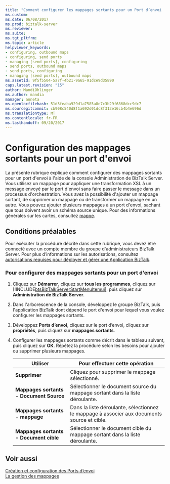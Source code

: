 ```yaml
---
title: "Comment configurer les mappages sortants pour un Port d’envoi | Documents Microsoft"
ms.custom: 
ms.date: 06/08/2017
ms.prod: biztalk-server
ms.reviewer: 
ms.suite: 
ms.tgt_pltfrm: 
ms.topic: article
helpviewer_keywords:
- configuring, outbound maps
- configuring, send ports
- managing [send ports], configuring
- send ports, outbound maps
- send ports, configuring
- managing [send ports], outbound maps
ms.assetid: 9f5f5504-5a7f-4b21-9a65-91dce9d35890
caps.latest.revision: "15"
author: MandiOhlinger
ms.author: mandia
manager: anneta
ms.openlocfilehash: 51d3feaba929d1a7585a8e7c3b29f6868dcc9dc7
ms.sourcegitcommit: cb908c540d8f1a692d01dc8f313e16cb4b4e696d
ms.translationtype: MT
ms.contentlocale: fr-FR
ms.lasthandoff: 09/20/2017
---
```

# <a name="how-to-configure-outbound-maps-for-a-send-port"></a>Configuration des mappages sortants pour un port d'envoi
La présente rubrique explique comment configurer des mappages sortants pour un port d'envoi à l'aide de la console Administration de BizTalk Server. Vous utilisez un mappage pour appliquer une transformation XSL à un message envoyé par le port d'envoi sans faire passer le message dans un processus d'orchestration. Vous avez la possibilité d'ajouter un mappage sortant, de supprimer un mappage ou de transformer un mappage en un autre. Vous pouvez ajouter plusieurs mappages à un port d'envoi, sachant que tous doivent avoir un schéma source unique. Pour des informations générales sur les cartes, consultez [mappe](../core/maps.md).  
  
## <a name="prerequisites"></a>Conditions préalables  
 Pour exécuter la procédure décrite dans cette rubrique, vous devez être connecté avec un compte membre du groupe d'administrateurs BizTalk Server. Pour plus d’informations sur les autorisations, consultez [autorisations requises pour déployer et gérer une Application BizTalk](../core/permissions-required-for-deploying-and-managing-a-biztalk-application.md).  
  
### <a name="to-configure-outbound-maps-for-a-send-port"></a>Pour configurer des mappages sortants pour un port d'envoi  
  
1.  Cliquez sur **Démarrer**, cliquez sur **tous les programmes**, cliquez sur [!INCLUDE[btsBizTalkServerStartMenuItemui](../includes/btsbiztalkserverstartmenuitemui-md.md)], puis cliquez sur **Administration de BizTalk Server**.  
  
2.  Dans l'arborescence de la console, développez le groupe BizTalk, puis l'application BizTalk dont dépend le port d'envoi pour lequel vous voulez configurer les mappages sortants.  
  
3.  Développez **Ports d’envoi**, cliquez sur le port d’envoi, cliquez sur **propriétés**, puis cliquez sur **mappages sortants**.  
  
4.  Configurer les mappages sortants comme décrit dans le tableau suivant, puis cliquez sur **OK**. Répétez la procédure selon les besoins pour ajouter ou supprimer plusieurs mappages.  
  
    |Utiliser|Pour effectuer cette opération|  
    |--------------|----------------|  
    |**Supprimer**|Cliquez pour supprimer le mappage sélectionné.|  
    |**Mappages sortants - Document Source**|Sélectionner le document source du mappage sortant dans la liste déroulante.|  
    |**Mappages sortants - mappage**|Dans la liste déroulante, sélectionnez le mappage à associer aux documents source et cible.|  
    |**Mappages sortants - Document cible**|Sélectionner le document cible du mappage sortant dans la liste déroulante.|  
  
## <a name="see-also"></a>Voir aussi  
 [Création et configuration des Ports d’envoi](../core/creating-and-configuring-send-ports.md)   
 [La gestion des mappages](../core/managing-maps.md)